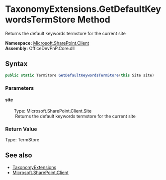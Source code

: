 # TaxonomyExtensions.GetDefaultKeywordsTermStore Method  
 Returns the default keywords termstore for the current site   

**Namespace:** [Microsoft.SharePoint.Client](Microsoft.SharePoint.Client.md)  
**Assembly:** OfficeDevPnP.Core.dll  
## Syntax
```C#
public static TermStore GetDefaultKeywordsTermStore(this Site site)
```
### Parameters
#### site  
&emsp;&emsp;Type: Microsoft.SharePoint.Client.Site  
&emsp;&emsp; Returns the default keywords termstore for the current site   

  

### Return Value
Type: TermStore  
  


## See also
- [TaxonomyExtensions](Microsoft.SharePoint.Client.TaxonomyExtensions.md) 
- [Microsoft.SharePoint.Client](Microsoft.SharePoint.Client.md) 
